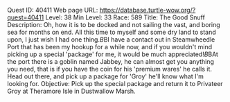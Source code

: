 Quest ID: 40411
Web page URL: https://database.turtle-wow.org/?quest=40411
Level: 38
Min Level: 33
Race: 589
Title: The Good Snuff
Description: Oh, how it is to be docked and not sailing the vast, and boring sea for months on end. All this time to myself and some dry land to stand upon, I just wish I had one thing.$B$BI have a contact out in Steamwheedle Port that has been my hookup for a while now, and if you wouldn't mind picking up a special 'package' for me, it would be much appreciated!$B$BAt the port there is a goblin named Jabbey, he can almost get you anything you need, that is if you have the coin for his 'premium wares' he calls it. Head out there, and pick up a package for 'Groy' he'll know what I'm looking for.
Objective: Pick up the special package and return it to Privateer Groy at Theramore Isle in Dustwallow Marsh.
